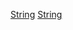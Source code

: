[String](Category:Protoflux{{#translation:}} "wikilink")
[String](Category:NodeMenu{{#translation:}} "wikilink")